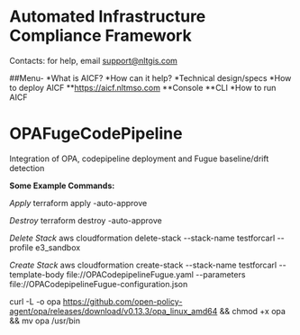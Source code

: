 # Automated Infrastructure Compliance Framework 
Contacts: for help, email support@nltgis.com

##Menu-
*What is AICF?
*How can it help?
*Technical design/specs
*How to deploy AICF
**https://aicf.nltmso.com
**Console
**CLI
*How to run AICF












# OPAFugeCodePipeline
Integration of OPA, codepipeline deployment and Fugue baseline/drift detection
 
**Some Example Commands:**

_Apply_
terraform apply -auto-approve

_Destroy_
terraform destroy -auto-approve

_Delete Stack_
aws cloudformation delete-stack --stack-name testforcarl --profile e3_sandbox

_Create Stack_
aws cloudformation create-stack --stack-name testforcarl --template-body file://OPACodepipelineFugue.yaml --parameters file://OPACodepipelineFugue-configuration.json

curl -L -o opa https://github.com/open-policy-agent/opa/releases/download/v0.13.3/opa_linux_amd64 && chmod +x opa && mv opa /usr/bin


